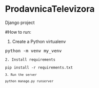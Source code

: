 # ProdavnicaTelevizora
Django project

#How to run:

1. Create a Python virtualenv
<pre>python -m venv my_venv<code>

2. Install requirements
<pre>pip install -r requirements.txt<code>

3. Run the server
<pre>python manage.py runserver<code>
